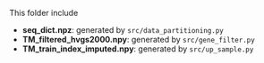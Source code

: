 This folder include

* **seq_dict.npz**: generated by `src/data_partitioning.py`
* **TM_filtered_hvgs2000.npy**: generated by `src/gene_filter.py`
* **TM_train_index_imputed.npy**: generated by `src/up_sample.py`

